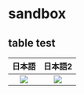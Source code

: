 # sandbox

## table test
|日本語|日本語2|
|:---:|:---:|
|![](https://github.com/kdg-hacks/kdg-hacks-examples/blob/images/n2/images/n2tts_box.jpg)|![](https://github.com/kdg-hacks/kdg-hacks-examples/blob/images/n2/images/wio_n2tts_box.jpg)|
